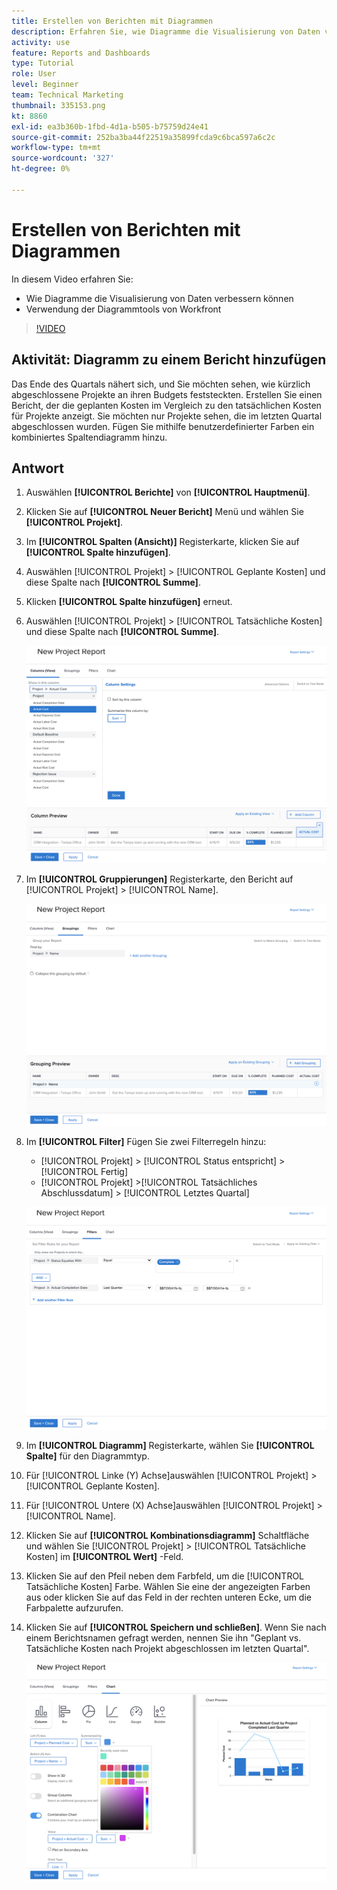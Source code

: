 ```yaml
---
title: Erstellen von Berichten mit Diagrammen
description: Erfahren Sie, wie Diagramme die Visualisierung von Daten verbessern können und wie Sie Diagrammtools in Workfront verwenden.
activity: use
feature: Reports and Dashboards
type: Tutorial
role: User
level: Beginner
team: Technical Marketing
thumbnail: 335153.png
kt: 8860
exl-id: ea3b360b-1fbd-4d1a-b505-b75759d24e41
source-git-commit: 252ba3ba44f22519a35899fcda9c6bca597a6c2c
workflow-type: tm+mt
source-wordcount: '327'
ht-degree: 0%

---
```


# Erstellen von Berichten mit Diagrammen

In diesem Video erfahren Sie:

* Wie Diagramme die Visualisierung von Daten verbessern können
* Verwendung der Diagrammtools von Workfront

>[!VIDEO](https://video.tv.adobe.com/v/335155/?quality=12)

## Aktivität: Diagramm zu einem Bericht hinzufügen

Das Ende des Quartals nähert sich, und Sie möchten sehen, wie kürzlich abgeschlossene Projekte an ihren Budgets feststeckten. Erstellen Sie einen Bericht, der die geplanten Kosten im Vergleich zu den tatsächlichen Kosten für Projekte anzeigt. Sie möchten nur Projekte sehen, die im letzten Quartal abgeschlossen wurden. Fügen Sie mithilfe benutzerdefinierter Farben ein kombiniertes Spaltendiagramm hinzu.

## Antwort

1. Auswählen **[!UICONTROL Berichte]** von **[!UICONTROL Hauptmenü]**.
1. Klicken Sie auf **[!UICONTROL Neuer Bericht]** Menü und wählen Sie **[!UICONTROL Projekt]**.
1. Im **[!UICONTROL Spalten (Ansicht)]** Registerkarte, klicken Sie auf **[!UICONTROL Spalte hinzufügen]**.
1. Auswählen [!UICONTROL Projekt] > [!UICONTROL Geplante Kosten] und diese Spalte nach **[!UICONTROL Summe]**.
1. Klicken **[!UICONTROL Spalte hinzufügen]** erneut.
1. Auswählen [!UICONTROL Projekt] > [!UICONTROL Tatsächliche Kosten] und diese Spalte nach **[!UICONTROL Summe]**.

   ![Ein Bild des Bildschirms, um einem Bericht Spalten hinzuzufügen](assets/chart-report-columns.png)

1. Im **[!UICONTROL Gruppierungen]** Registerkarte, den Bericht auf [!UICONTROL Projekt] > [!UICONTROL Name].

   ![Ein Bild des Bildschirms, um einem Bericht Gruppierungen hinzuzufügen](assets/chart-report-groupings.png)

1. Im **[!UICONTROL Filter]** Fügen Sie zwei Filterregeln hinzu:

   * [!UICONTROL Projekt] > [!UICONTROL Status entspricht] > [!UICONTROL Fertig]
   * [!UICONTROL Projekt] >[!UICONTROL  Tatsächliches Abschlussdatum] > [!UICONTROL Letztes Quartal]

   ![Ein Bild des Bildschirms zum Hinzufügen von Filtern zu einem Bericht](assets/chart-report-filters.png)

1. Im **[!UICONTROL Diagramm]** Registerkarte, wählen Sie **[!UICONTROL Spalte]** für den Diagrammtyp.
1. Für [!UICONTROL Linke (Y) Achse]auswählen [!UICONTROL Projekt] > [!UICONTROL Geplante Kosten].
1. Für [!UICONTROL Untere (X) Achse]auswählen [!UICONTROL Projekt] > [!UICONTROL Name].
1. Klicken Sie auf **[!UICONTROL Kombinationsdiagramm]** Schaltfläche und wählen Sie [!UICONTROL Projekt] > [!UICONTROL Tatsächliche Kosten] im **[!UICONTROL Wert]** -Feld.
1. Klicken Sie auf den Pfeil neben dem Farbfeld, um die [!UICONTROL Tatsächliche Kosten] Farbe. Wählen Sie eine der angezeigten Farben aus oder klicken Sie auf das Feld in der rechten unteren Ecke, um die Farbpalette aufzurufen.
1. Klicken Sie auf **[!UICONTROL Speichern und schließen]**. Wenn Sie nach einem Berichtsnamen gefragt werden, nennen Sie ihn &quot;Geplant vs. Tatsächliche Kosten nach Projekt abgeschlossen im letzten Quartal&quot;.

   ![Bild des Bildschirms, um einem Bericht ein Diagramm hinzuzufügen](assets/chart-report-chart.png)
